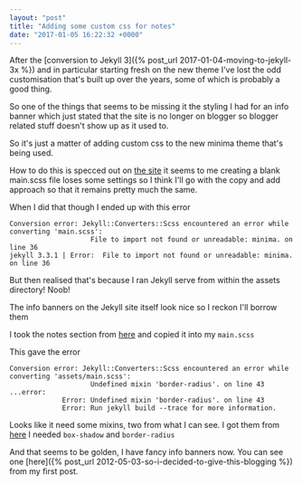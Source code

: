```yaml
---
layout: "post"
title: "Adding some custom css for notes"
date: "2017-01-05 16:22:32 +0000"
---
```

After the [conversion to Jekyll 3]({% post_url 2017-01-04-moving-to-jekyll-3x %})
and in particular starting fresh on the new theme I've lost the odd customisation
that's built up over the years, some of which is probably a good thing.

So one of the things that seems to be missing it the styling I had for an info banner which just stated that the site is no longer on blogger so blogger related stuff doesn't show up as it used to.

So it's just a matter of adding custom css to the new minima theme that's being used.

How to do this is specced out on [the site](https://github.com/jekyll/minima#customization)
it seems to me creating a blank main.scss file loses some settings so I think
I'll go with the copy and add approach so that it remains pretty much the same.

When I did that though I ended up with this error

```
Conversion error: Jekyll::Converters::Scss encountered an error while converting 'main.scss':
                    File to import not found or unreadable: minima. on line 36
jekyll 3.3.1 | Error:  File to import not found or unreadable: minima. on line 36
```

But then realised that's because I ran Jekyll serve from within the assets directory! Noob!

The info banners on the Jekyll site itself look nice so I reckon I'll borrow them

I took the notes section from [here](https://github.com/jekyll/jekyll/blob/2adac58b41a788eef41a6db1d4588a667de611da/docs/_sass/_style.scss)
and copied it into my `main.scss`

This gave the error

```
Conversion error: Jekyll::Converters::Scss encountered an error while converting 'assets/main.scss':
                    Undefined mixin 'border-radius'. on line 43
...error:
             Error: Undefined mixin 'border-radius'. on line 43
             Error: Run jekyll build --trace for more information.
```

Looks like it need some mixins, two from what I can see.
I got them from [here](https://github.com/jekyll/jekyll/blob/2adac58b41a788eef41a6db1d4588a667de611da/docs/_sass/_mixins.scss)
I needed `box-shadow` and `border-radius`

And that seems to be golden, I have fancy info banners now.
You can see one [here]({% post_url 2012-05-03-so-i-decided-to-give-this-blogging %}) from my first post.
